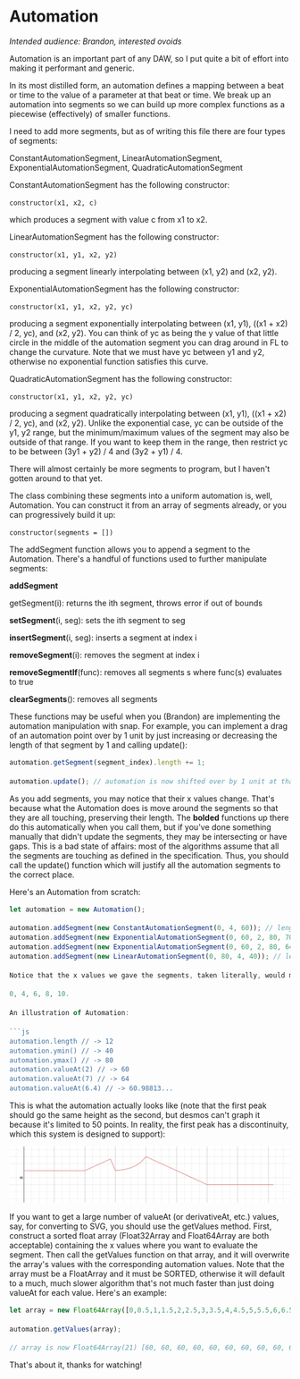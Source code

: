 # Automation

*Intended audience: Brandon, interested ovoids*

Automation is an important part of any DAW, so I put quite a bit of effort into making it performant and generic.

In its most distilled form, an automation defines a mapping between a beat or time to the value of a parameter at that beat or time. We break up an automation into segments so we can build up more complex functions as a piecewise (effectively) of smaller functions.

I need to add more segments, but as of writing this file there are four types of segments:

ConstantAutomationSegment, LinearAutomationSegment, ExponentialAutomationSegment, QuadraticAutomationSegment

ConstantAutomationSegment has the following constructor:

`constructor(x1, x2, c)`

which produces a segment with value c from x1 to x2.

LinearAutomationSegment has the following constructor:

`constructor(x1, y1, x2, y2)`

producing a segment linearly interpolating between (x1, y2) and (x2, y2).

ExponentialAutomationSegment has the following constructor:

`constructor(x1, y1, x2, y2, yc)`

producing a segment exponentially interpolating between (x1, y1), ((x1 + x2) / 2, yc), and (x2, y2). You can think of yc as being the y value of that little circle in the middle of the automation segment you can drag around in FL to change the curvature. Note that we must have yc between y1 and y2, otherwise no exponential function satisfies this curve.

QuadraticAutomationSegment has the following constructor:

`constructor(x1, y1, x2, y2, yc)`

producing a segment quadratically interpolating between (x1, y1), ((x1 + x2) / 2, yc), and (x2, y2). Unlike the exponential case, yc can be outside of the y1, y2 range, but the minimum/maximum values of the segment may also be outside of that range. If you want to keep them in the range, then restrict yc to be between (3y1 + y2) / 4 and (3y2 + y1) / 4.

There will almost certainly be more segments to program, but I haven't gotten around to that yet.

The class combining these segments into a uniform automation is, well, Automation. You can construct it from an array of segments already, or you can progressively build it up:

`constructor(segments = [])`

The addSegment function allows you to append a segment to the Automation. There's a handful of functions used to further manipulate segments:

**addSegment**

getSegment(i): returns the ith segment, throws error if out of bounds

**setSegment**(i, seg): sets the ith segment to seg

**insertSegment**(i, seg): inserts a segment at index i

**removeSegment**(i): removes the segment at index i

**removeSegmentIf**(func): removes all segments s where func(s) evaluates to true

**clearSegments**(): removes all segments

These functions may be useful when you (Brandon) are implementing the automation manipulation with snap. For example, you can implement a drag of an automation point over by 1 unit by just increasing or decreasing the length of that segment by 1 and calling update():

```js
automation.getSegment(segment_index).length += 1;

automation.update(); // automation is now shifted over by 1 unit at that segment
```

As you add segments, you may notice that their x values change. That's because what the Automation does is move around the segments so that they are all touching, preserving their length. The **bolded** functions up there do this automatically when you call them, but if you've done something manually that didn't update the segments, they may be intersecting or have gaps. This is a bad state of affairs: most of the algorithms assume that all the segments are touching as defined in the specification. Thus, you should call the update() function which will justify all the automation segments to the correct place.

Here's an Automation from scratch:

```js
let automation = new Automation();

automation.addSegment(new ConstantAutomationSegment(0, 4, 60)); // length 4
automation.addSegment(new ExponentialAutomationSegment(0, 60, 2, 80, 70)); // length 2
automation.addSegment(new ExponentialAutomationSegment(0, 60, 2, 80, 64)); // length 2
automation.addSegment(new LinearAutomationSegment(0, 80, 4, 40)); // length 4```

Notice that the x values we gave the segments, taken literally, would make all the segments intersect! But as we add segments, they get shifted appropriately. In this case, the new starting x values for each will be:

0, 4, 6, 8, 10.

An illustration of Automation:

```js
automation.length // -> 12
automation.ymin() // -> 40
automation.ymax() // -> 80
automation.valueAt(2) // -> 60
automation.valueAt(7) // -> 64
automation.valueAt(6.4) // -> 60.98813...
```

This is what the automation actually looks like (note that the first peak should go the same height as the second, but desmos can't graph it because it's limited to 50 points. In reality, the first peak has a discontinuity, which this system is designed to support):

![automation](automation.png)

If you want to get a large number of valueAt (or derivativeAt, etc.) values, say, for converting to SVG, you should use the getValues method. First, construct a sorted float array (Float32Array and Float64Array are both acceptable) containing the x values where you want to evaluate the segment. Then call the getValues function on that array, and it will overwrite the array's values with the corresponding automation values. Note that the array must be a FloatArray and it must be SORTED, otherwise it will default to a much, much slower algorithm that's not much faster than just doing valueAt for each value. Here's an example:

```js
let array = new Float64Array([0,0.5,1,1.5,2,2.5,3,3.5,4,4.5,5,5.5,6,6.5,7,7.5,8,8.5,9,9.5,10]);

automation.getValues(array);

// array is now Float64Array(21) [60, 60, 60, 60, 60, 60, 60, 60, 60, 65, 70, 75, 60, 61.333333333333336, 64, 69.33333333333333, 80, 75, 70, 65, 60]
```

That's about it, thanks for watching!
